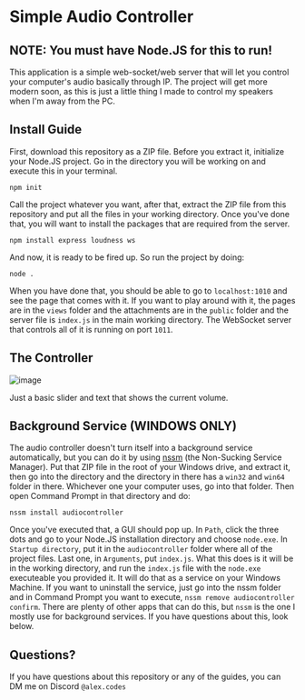 # Simple Audio Controller
## NOTE: You must have Node.JS for this to run!
This application is a simple web-socket/web server that will let you control your computer's audio basically through IP. The project will get more modern soon, as this is just a little thing I made to control my speakers when I'm away from the PC.
## Install Guide
First, download this repository as a ZIP file. Before you extract it, initialize your Node.JS project. Go in the directory you will be working on and execute this in your terminal.
```
npm init
```
Call the project whatever you want, after that, extract the ZIP file from this repository and put all the files in your working directory.
Once you've done that, you will want to install the packages that are required from the server.
```
npm install express loudness ws
```
And now, it is ready to be fired up. So run the project by doing:
```
node .
```
When you have done that, you should be able to go to `localhost:1010` and see the page that comes with it. If you want to play around with it, the pages are in the `views` folder and the attachments are in the `public` folder and the server file is `index.js` in the main working directory. The WebSocket server that controls all of it is running on port `1011`.
## The Controller
![image](https://github.com/user-attachments/assets/4e9a2262-0a18-4623-a628-dfeb9392d4b2)

Just a basic slider and text that shows the current volume.

## Background Service (WINDOWS ONLY)
The audio controller doesn't turn itself into a background service automatically, but you can do it by using [nssm](https://nssm.cc/release/nssm-2.24.zip) (the Non-Sucking Service Manager). Put that ZIP file in the root of your Windows drive, and extract it, then go into the directory and the directory in there has a `win32` and `win64` folder in there. Whichever one your computer uses, go into that folder. Then open Command Prompt in that directory and do:
```
nssm install audiocontroller
```

Once you've executed that, a GUI should pop up. In `Path`, click the three dots and go to your Node.JS installation directory and choose `node.exe`. In `Startup directory`, put it in the `audiocontroller` folder where all of the project files. Last one, in `Arguments`, put `index.js`. What this does is it will be in the working directory, and run the `index.js` file with the `node.exe` executeable you provided it. It will do that as a service on your Windows Machine. If you want to uninstall the service, just go into the nssm folder and in Command Prompt you want to execute, `nssm remove audiocontroller confirm`. There are plenty of other apps that can do this, but `nssm` is the one I mostly use for background services. If you have questions about this, look below.

## Questions?

If you have questions about this repository or any of the guides, you can DM me on Discord `@alex.codes`
